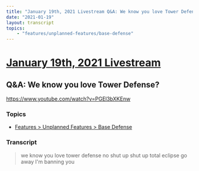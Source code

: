 ```yaml
---
title: "January 19th, 2021 Livestream Q&A: We know you love Tower Defense?"
date: "2021-01-19"
layout: transcript
topics:
    - "features/unplanned-features/base-defense"
---
```

# [January 19th, 2021 Livestream](../2021-01-19.md)
## Q&A: We know you love Tower Defense?
https://www.youtube.com/watch?v=PGEl3bXKEnw

### Topics
* [Features > Unplanned Features > Base Defense](../topics/features/unplanned-features/base-defense.md)

### Transcript

> we know you love tower defense no shut up shut up total eclipse go away I'm banning you
